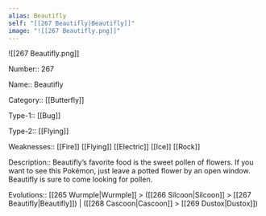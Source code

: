 ```yaml
---
alias: Beautifly
self: "[[267 Beautifly|Beautifly]]"
image: "![[267 Beautifly.png]]"
---
```


![[267 Beautifly.png]]


Number:: 267

Name:: Beautifly

Category:: [[Butterfly]]

Type-1:: [[Bug]]

Type-2:: [[Flying]]

Weaknesses:: [[Fire]] [[Flying]] [[Electric]] [[Ice]] [[Rock]]

Description:: Beautifly’s favorite food is the sweet pollen of flowers. If you want to see this Pokémon, just leave a potted flower by an open window. Beautifly is sure to come looking for pollen.

Evolutions:: [[265 Wurmple|Wurmple]] > ([[266 Silcoon|Silcoon]] > [[267 Beautifly|Beautifly]]) | ([[268 Cascoon|Cascoon]] > [[269 Dustox|Dustox]])
